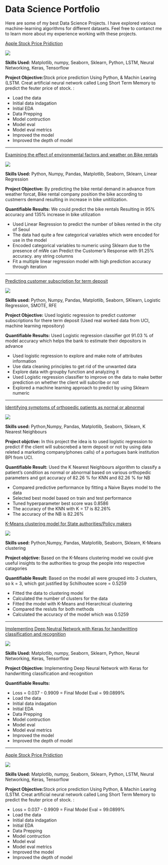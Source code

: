 # Data Science Portfolio

Here are some of my best Data Science Projects. I have explored various machine-learning algorithms for different datasets. Feel free to contanct me to learn more about my experience working with these projects.

[Apple Stock Price Pridiction](https://github.com/mafiTec/Apple_Stock_Price_Prediction/blob/main/Stock_Price_Prediction_using_Machine_Learning.ipynb)

 <img src="images/apple.jpg?raw=true"/>

<b>Skills Used:</b> Matplotlib, numpy, Seaborn, Sklearn, Python, LSTM, Neural Networking, Keras, Tensorflow

<b>Project Objective:</b>Stock price prediction Using Python, & Machin Learing (LSTM. Creat artificial neural network called Long Short Term Memory to predict the feuter price of stock. :</b>

  - Load the data
  - Initial data indagation
  - Initial EDA
  - Data Prepping
  - Model contruction
  - Model eval
  - Model eval metrics
  - Improved the model
  - Improved the depth of model

***

[Examining the effect of environmental factors and weather on Bike rentals](https://github.com/mafiTec/Linear_Regression_Project-Seoul-Bike-dataset./blob/main/Seoul_Bike_dataset.ipynb)

<img src="images/nn.jpg?raw=true"/>

<b>Skills Used:</b> Python, Numpy, Pandas, Matplotlib, Seaborn, Sklearn, Linear Regression

<b>Project Objective:</b> By predicting the bike rental demand in advance from weather forcat, Bike rental company position the bike according to custmerrs demand resulting in increase in bike unitilization.

<b>Quantifiable Results:</b> We could predict the bike rentals Resulting in 95% accuracy and 135% increase in bike utilization

  - Used Linear Regression to predict the number of bikes rented in the city of Seoul
  - The data had quite a few categorical variables which were encoded for use in the model
  - Encoded categorical variables to numeric using Sklearn due to the presence of mWe can Predict the Customer’s Response with 91.25% accuracy.
any string columns
  - Fit a multiple linear regression model with high prediction accuracy through iteration

***

[Predicting customer subscription for term deposit](https://github.com/mafiTec/-A-Classification-Algos-Logistic_Regression_Project/blob/main/Logistic_Regression_Project.ipynb)

<img src="images/log.jpg?raw=true"/>

<b>Skills used:</b> Python, Numpy, Pandas, Matplotlib, Seaborn, SKlearn, Logistic Regression, SMOTE, RFE

<b>Project Objective:</b> Used logistic regression to predict customer subscriptions for there term deposit (Used real worked data from UCI, machine learning repository)

<b>Quantifiable Results:</b> Used Logistic regression classifier got 91.03 % of model accuracy which helps the bank to estimate their depositors in advance

  - Used logistic regression to explore and make note of attributes information
  - Use data cleaning principles to get rid of the unwanted data
  - Explore data with groupby function and analyzing it
  - Used Logistic regression classifier to improve on the data to make better prediction on whether the client will subcribe or not
  - Explored a machine learning approach to predict by using Sklearn numeric

***

[Identifying symptoms of orthopedic patients as normal or abnormal](https://github.com/mafiTec/Classification-Algos-Knn_Nb_Project/blob/main/1_Knn_Nb_Project.ipynb)

<img src="images/medical.jpg?raw=true"/>

<b>Skills used:</b> Python,Numpy, Pandas, Matplotlib, Seaborn, Sklearn, K Nearest Neighbours

<b>Project objctive:</b> In this project the idea is to used logistic regression to predict if the client will subscrebed a term deposit or not by using data releted a marketing company(phones calls) of a portugues bank institution BPI from UCI.

<b>Quantifiable Result:</b> Used the K Nearest Neighbours algorithm to classify a patient’s condition as normal or abnormal based on various orthopedic parameters and got accuracy of 82.26 % for KNN and 82.26 % for NB

  - Compared predictive performance by fitting a Naive Bayes model to the data
  - Selected best model based on train and test performance
  - Tuned hyperparameter best score was 0.8586
  - The accuracy of the KNN with K = 17 is 82.26%
  - The accuracy of the NB is 82.26%
  
 [K-Means clustering model for State authorities/Policy makers](https://github.com/mafiTec/Clustering-K_Means-Project/blob/main/K_Means%20Project.ipynb)
 
 <img src="images/clustering_people.png?raw=true"/>
 
<b>Skills used:</b> Python,Numpy, Pandas, Matplotlib, Seaborn, Sklearn, K-Means clustering

<b>Project objctive: </b> Based on the K-Means clustering model we could give useful insights to the authorities to group the people into respective catagories

<b>Quantifiable Result:</b> Based on the model all were grouped into 3 clusters, so k = 3, which got justified by Schilhoutee score = 0.5259

   - Fitted the data to clustering model
   - Calculated the number of clusters for the data
   - Fitted the model with K-Means and Hierarchical clustering
   - Compared the resluts for both methods
   - Calculated the accuracy of the model which was 0.5259
   
 ***
 
[Implementing Deep Neutral Network with Keras for handwritting classification and recognition](https://github.com/mafiTec/Deep-Neural-Network-with-Keras-for-MNIST-handwritten-classification-and-recognition/blob/main/deep_learning.ipynb)

 <img src="images/Neural-Network-diagram.jpg?raw=true"/>

<b>Skills Used:</b> Matplotlib, numpy, Seaborn, Sklearn, Python, Neural Networking, Keras, Tensorflow

<b>Project Objective:</b> Implementing Deep Neural Network with Keras for handwritting classification and recognition

<b>Quantifiable Results:</b>

  - Loss = 0.037 - 0.9909 = Final Model Eval = 99.0899%
  - Load the data
  - Initial data indagation
  - Initial EDA
  - Data Prepping
  - Model contruction
  - Model eval
  - Model eval metrics
  - Improved the model
  - Improved the depth of model

 ***
 
[Apple Stock Price Pridiction](https://github.com/mafiTec/Apple_Stock_Price_Prediction/blob/main/Stock_Price_Prediction_using_Machine_Learning.ipynb)

 <img src="images/apple.jpg?raw=true"/>

<b>Skills Used:</b> Matplotlib, numpy, Seaborn, Sklearn, Python, LSTM, Neural Networking, Keras, Tensorflow

<b>Project Objective:</b>Stock price prediction Using Python, & Machin Learing (LSTM. Creat artificial neural network called Long Short Term Memory to predict the feuter price of stock. :</b>

  - Loss = 0.037 - 0.9909 = Final Model Eval = 99.0899%
  - Load the data
  - Initial data indagation
  - Initial EDA
  - Data Prepping
  - Model contruction
  - Model eval
  - Model eval metrics
  - Improved the model
  - Improved the depth of model
